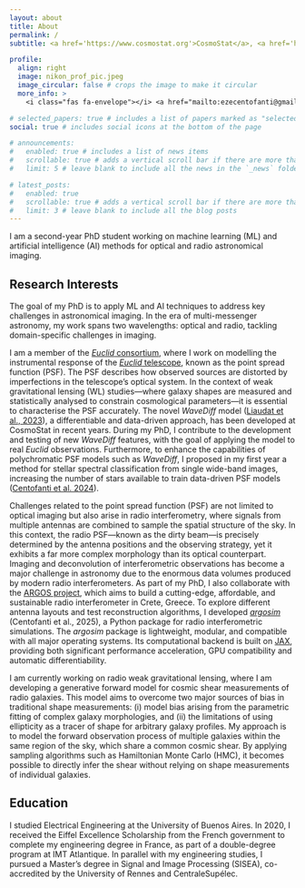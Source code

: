 ```yaml
---
layout: about
title: About
permalink: /
subtitle: <a href='https://www.cosmostat.org'>CosmoStat</a>, <a href='https://irfu.cea.fr/dap/'>Département d'Astrophysique</a>, <a href='https://www.cea.fr'>CEA</a>, Saclay, France.

profile:
  align: right
  image: nikon_prof_pic.jpeg
  image_circular: false # crops the image to make it circular
  more_info: >
    <i class="fas fa-envelope"></i> <a href="mailto:ezecentofanti@gmail.com">ezecentofanti@gmail.com</a>

# selected_papers: true # includes a list of papers marked as "selected={true}"
social: true # includes social icons at the bottom of the page

# announcements:
#   enabled: true # includes a list of news items
#   scrollable: true # adds a vertical scroll bar if there are more than 3 news items
#   limit: 5 # leave blank to include all the news in the `_news` folder

# latest_posts:
#   enabled: true
#   scrollable: true # adds a vertical scroll bar if there are more than 3 new posts items
#   limit: 3 # leave blank to include all the blog posts
---
```


I am a second-year PhD student working on machine learning (ML) and artificial intelligence (AI) methods for optical and radio astronomical imaging.

<h2>Research Interests</h2>

The goal of my PhD is to apply ML and AI techniques to address key challenges in astronomical imaging. In the era of multi-messenger astronomy, my work spans two wavelengths: optical and radio, tackling domain-specific challenges in imaging.

I am a member of the <a href="https://www.euclid-ec.org/consortium/about-ec/"><em>Euclid</em> consortium</a>, where I work on modelling the instrumental response of the <a href="https://www.esa.int/Science_Exploration/Space_Science/Euclid"><em>Euclid</em> telescope</a>, known as the point spread function (PSF). The PSF describes how observed sources are distorted by imperfections in the telescope’s optical system. In the context of weak gravitational lensing (WL) studies—where galaxy shapes are measured and statistically analysed to constrain cosmological parameters—it is essential to characterise the PSF accurately. The novel <em>WaveDiff</em> model (<a href="https://doi.org/10.1088/1361-6420/acb664">Liaudat et al., 2023</a>), a differentiable and data-driven approach, has been developed at CosmoStat in recent years. During my PhD, I contribute to the development and testing of new <em>WaveDiff</em> features, with the goal of applying the model to real <em>Euclid</em> observations. Furthermore, to enhance the capabilities of polychromatic PSF models such as <em>WaveDiff</em>, I proposed in my first year a method for stellar spectral classification from single wide-band images, increasing the number of stars available to train data-driven PSF models (<a href="https://doi.org/10.1051/0004-6361/202452224">Centofanti et al. 2024</a>).

Challenges related to the point spread function (PSF) are not limited to optical imaging but also arise in radio interferometry, where signals from multiple antennas are combined to sample the spatial structure of the sky. In this context, the radio PSF—known as the <span class="notion-enable-hover" data-token-index="1">dirty beam</span>—is precisely determined by the antenna positions and the observing strategy, yet it exhibits a far more complex morphology than its optical counterpart. Imaging and deconvolution of interferometric observations has become a major challenge in astronomy due to the enormous data volumes produced by modern radio interferometers. As part of my PhD, I also collaborate with the <a href="https://argos-telescope.eu">ARGOS project</a>, which aims to build a cutting-edge, affordable, and sustainable radio interferometer in Crete, Greece. To explore different antenna layouts and test reconstruction algorithms, I developed <em><a href="https://github.com/ARGOS-telescope/argosim"><span class="notion-enable-hover" data-token-index="3">argosim</span></a></em> (Centofanti et al., 2025), a Python package for radio interferometric simulations. The <span class="notion-enable-hover" data-token-index="5"><em>argosim</em> package</span> is lightweight, modular, and compatible with all major operating systems. Its computational backend is built on <a href="https://docs.jax.dev/en/latest/index.html">JAX</a>, providing both significant performance acceleration, GPU compatibility and automatic differentiability.

I am currently working on radio weak gravitational lensing, where I am developing a generative forward model for cosmic shear measurements of radio galaxies. This model aims to overcome two major sources of bias in traditional shape measurements: (i) <span class="notion-enable-hover" data-token-index="1">model bias</span> arising from the parametric fitting of complex galaxy morphologies, and (ii) the limitations of using ellipticity as a tracer of shape for arbitrary galaxy profiles. My approach is to model the forward observation process of multiple galaxies within the same region of the sky, which share a common cosmic shear. By applying sampling algorithms such as Hamiltonian Monte Carlo (HMC), it becomes possible to directly infer the shear without relying on shape measurements of individual galaxies.

<h2>Education</h2>
I studied Electrical Engineering at the University of Buenos Aires. In 2020, I received the Eiffel Excellence Scholarship from the French government to complete my engineering degree in France, as part of a double-degree program at IMT Atlantique. In parallel with my engineering studies, I pursued a Master’s degree in Signal and Image Processing (SISEA), co-accredited by the University of Rennes and CentraleSupélec.
